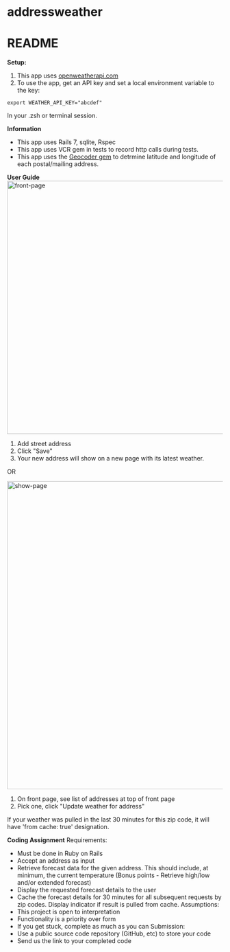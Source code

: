
# addressweather

# README

**Setup:**
1. This app uses [openweatherapi.com](https://openweathermap.org/current)
2. To use the app, get an API key and set a local environment variable to the key: 

`export WEATHER_API_KEY="abcdef"`

In your .zsh or terminal session.


**Information**
- This app uses Rails 7, sqlite, Rspec
- This app uses VCR gem in tests to record http calls during tests.
- This app uses the [Geocoder gem](https://github.com/alexreisner/geocoder) to detrmine latitude and longitude of each postal/mailing address.


**User Guide**
<img width="590" alt="front-page" src="https://github.com/banane/addressweather/assets/94928/1f735456-1722-4c2b-9bc3-36dd349c30d3">

1. Add street address
2. Click "Save"
3. Your new address will show on a new page with its latest weather.

OR

<img width="718" alt="show-page" src="https://github.com/banane/addressweather/assets/94928/8a2ed97a-c86a-46c3-a369-25a7124d0cd6">


1. On front page, see list of addresses at top of front page
2. Pick one, click "Update weather for address"

If your weather was pulled in the last 30 minutes for this zip code, it will have 'from cache: true' designation.

**Coding Assignment**
Requirements:
- Must be done in Ruby on Rails
- Accept an address as input
- Retrieve forecast data for the given address. This should include, at minimum, the
current temperature (Bonus points - Retrieve high/low and/or extended forecast)
- Display the requested forecast details to the user
- Cache the forecast details for 30 minutes for all subsequent requests by zip codes.
Display indicator if result is pulled from cache.
Assumptions:
- This project is open to interpretation
- Functionality is a priority over form
- If you get stuck, complete as much as you can
Submission:
- Use a public source code repository (GitHub, etc) to store your code
- Send us the link to your completed code

